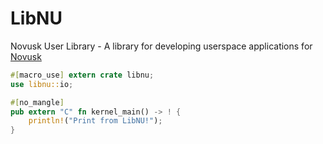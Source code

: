 # LibNU

Novusk User Library - A library for developing userspace applications for [Novusk](https://github.com/new-kernel/novusk)

```rust
#[macro_use] extern crate libnu;
use libnu::io;

#[no_mangle]
pub extern "C" fn kernel_main() -> ! {
    println!("Print from LibNU!");
}
```
